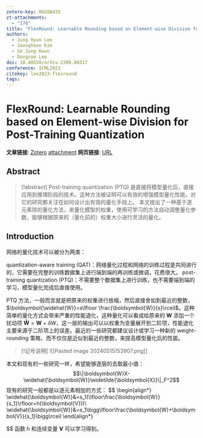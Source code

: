 ```yaml
---
zotero-key: HGG5B42S
zt-attachments:
  - "176"
title: "FlexRound: Learnable Rounding based on Element-wise Division for Post-Training Quantization"
authors:
  - Jung Hyun Lee
  - Jeonghoon Kim
  - Se Jung Kwon
  - Dongsoo Lee
doi: 10.48550/arXiv.2306.00317
conference: ICML2023
citekey: lee2023-flexround
tags:
---
```

# FlexRound: Learnable Rounding based on Element-wise Division for Post-Training Quantization

**文章链接**: [Zotero](zotero://select/library/items/HGG5B42S) [attachment](<file:///home/ilot/Zotero/storage/3FJYBIWV/Lee%20%E7%AD%89%20-%202023%20-%20FlexRound%20Learnable%20Rounding%20based%20on%20Element-wis.pdf>)
**网页链接**: [URL](http://arxiv.org/abs/2306.00317)
## Abstract

>[!abstract]
>Post-training quantization (PTQ) 是直接将模型量化后，直接应用到推理阶段的技术。这种方法被证明可以有效的增强模型量化性能。对它的研究都关注在如何设计出有效的量化手段上。
>本文提出了一种基于逐元素除的量化方法，来量化模型的权重，使用可学习的方法自动调整量化参数，能够根据原来的（量化前的）权重大小进行灵活的量化。



## Introduction
网络的量化技术可以被分为两类：

quantization-aware training (QAT)：网络量化过程和网络的训练过程是共同进行的，它需要在完整的训练数据集上进行端到端的再训练或微调，花费很大。
post-training quantization (PTQ)：不需要整个数据集上进行训练，也不需要端到端的学习，模型量化完成后直接使用。

PTQ 方法，一般而言就是把原来的权重进行放缩，然后直接舍如到最近的整数，$\boldsymbol{\widehat{W}}=s\lfloor \frac{\boldsymbol{W}}{s}\rceil$。这种简单的量化方式会带来严重的性能退化，这种量化可以看成给原来的 $\boldsymbol{W}$ 添加一个扰动项 $\boldsymbol{\widehat{W}}=\boldsymbol{W}+\delta W$，这一层的输出可以以权重为变量展开到二阶项，性能退化主要来源于二阶项上的误差。最近的一些研究都建议设计或学习一种新的 weight-rounding 策略，而不仅仅是近似到最近的整数，来提高模型量化后的性能。


>[!记号说明]
>![[Pasted image 20240515153907.png]]


本文和现有的一些研究一样，希望能够逐层的去取最小值：
$$\|\boldsymbol{W}X-\widehat{\boldsymbol{W}}\widetilde{\boldsymbol{X}}\|_F^2$$
现有的研究一般都是以逐元素相加的方式：
$$
\begin{align*}
\widehat{\boldsymbol{W}}&=s_1(\lfloor\frac{\boldsymbol{W}}{s_1}\rfloor+h(\boldsymbol{V}))\\
\widehat{\boldsymbol{W}}&=s_1\bigg\lfloor\frac{\boldsymbol{W}+\boldsymbol{V}}{s_1}\bigg\rceil 
\end{align*}

$$
函数 $h$ 和连续变量 $\boldsymbol{V}$ 可以学习得到。


